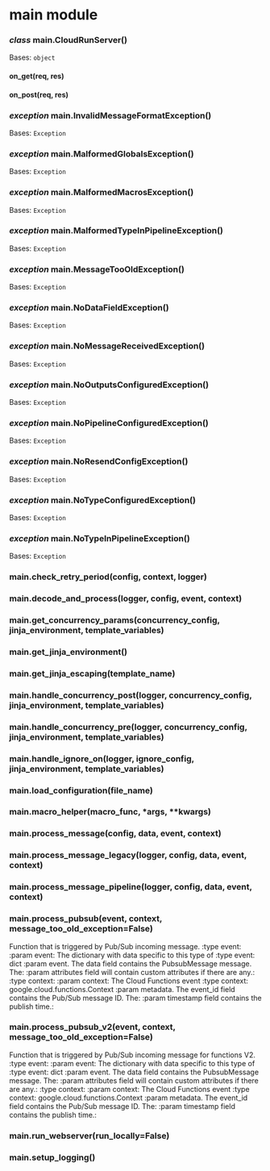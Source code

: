 # main module


### _class_ main.CloudRunServer()
Bases: `object`


#### on_get(req, res)

#### on_post(req, res)

### _exception_ main.InvalidMessageFormatException()
Bases: `Exception`


### _exception_ main.MalformedGlobalsException()
Bases: `Exception`


### _exception_ main.MalformedMacrosException()
Bases: `Exception`


### _exception_ main.MalformedTypeInPipelineException()
Bases: `Exception`


### _exception_ main.MessageTooOldException()
Bases: `Exception`


### _exception_ main.NoDataFieldException()
Bases: `Exception`


### _exception_ main.NoMessageReceivedException()
Bases: `Exception`


### _exception_ main.NoOutputsConfiguredException()
Bases: `Exception`


### _exception_ main.NoPipelineConfiguredException()
Bases: `Exception`


### _exception_ main.NoResendConfigException()
Bases: `Exception`


### _exception_ main.NoTypeConfiguredException()
Bases: `Exception`


### _exception_ main.NoTypeInPipelineException()
Bases: `Exception`


### main.check_retry_period(config, context, logger)

### main.decode_and_process(logger, config, event, context)

### main.get_concurrency_params(concurrency_config, jinja_environment, template_variables)

### main.get_jinja_environment()

### main.get_jinja_escaping(template_name)

### main.handle_concurrency_post(logger, concurrency_config, jinja_environment, template_variables)

### main.handle_concurrency_pre(logger, concurrency_config, jinja_environment, template_variables)

### main.handle_ignore_on(logger, ignore_config, jinja_environment, template_variables)

### main.load_configuration(file_name)

### main.macro_helper(macro_func, \*args, \*\*kwargs)

### main.process_message(config, data, event, context)

### main.process_message_legacy(logger, config, data, event, context)

### main.process_message_pipeline(logger, config, data, event, context)

### main.process_pubsub(event, context, message_too_old_exception=False)
Function that is triggered by Pub/Sub incoming message.
:type event: 
:param event: The dictionary with data specific to this type of
:type event: dict
:param event. The data field contains the PubsubMessage message. The:
:param attributes field will contain custom attributes if there are any.:
:type context: 
:param context: The Cloud Functions event
:type context: google.cloud.functions.Context
:param metadata. The event_id field contains the Pub/Sub message ID. The:
:param timestamp field contains the publish time.:


### main.process_pubsub_v2(event, context, message_too_old_exception=False)
Function that is triggered by Pub/Sub incoming message for functions V2.
:type event: 
:param event: The dictionary with data specific to this type of
:type event: dict
:param event. The data field contains the PubsubMessage message. The:
:param attributes field will contain custom attributes if there are any.:
:type context: 
:param context: The Cloud Functions event
:type context: google.cloud.functions.Context
:param metadata. The event_id field contains the Pub/Sub message ID. The:
:param timestamp field contains the publish time.:


### main.run_webserver(run_locally=False)

### main.setup_logging()
